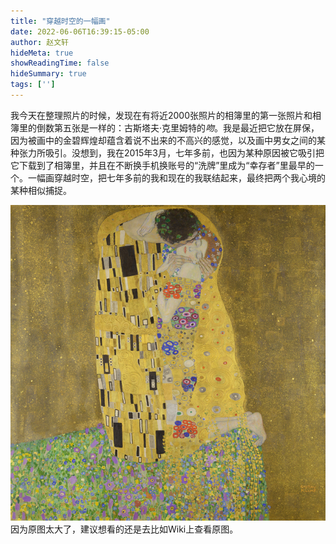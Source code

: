 ```yaml
---
title: "穿越时空的一幅画"
date: 2022-06-06T16:39:15-05:00
author: 赵文轩
hideMeta: true
showReadingTime: false
hideSummary: true
tags: ['']
---
```

我今天在整理照片的时候，发现在有将近2000张照片的相簿里的第一张照片和相簿里的倒数第五张是一样的：古斯塔夫·克里姆特的*吻*。我是最近把它放在屏保，因为被画中的金碧辉煌却蕴含着说不出来的不高兴的感觉，以及画中男女之间的某种张力所吸引。没想到，我在2015年3月，七年多前，也因为某种原因被它吸引把它下载到了相簿里，并且在不断换手机换账号的“洗牌”里成为“幸存者”里最早的一个。一幅画穿越时空，把七年多前的我和现在的我联结起来，最终把两个我心境的某种相似捕捉。

![](kiss.jpg)
因为原图太大了，建议想看的还是去比如Wiki上查看原图。